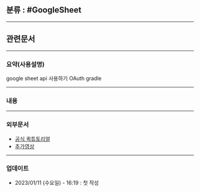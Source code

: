 ## 분류 : #GoogleSheet

---
## 관련문서


----
### 요약(사용설명)
google sheet api 사용하기
OAuth
gradle

---
### 내용




----
### 외부문서
- [공식 퀵튜토리얼](https://developers.google.com/sheets/api/quickstart/java?hl=en)
- [추가영상](https://www.youtube.com/watch?v=8yJrQk9ShPg&t=314s)

----
### 업데이트
-  2023/01/11 (수요일) - 16:19 : 첫 작성
